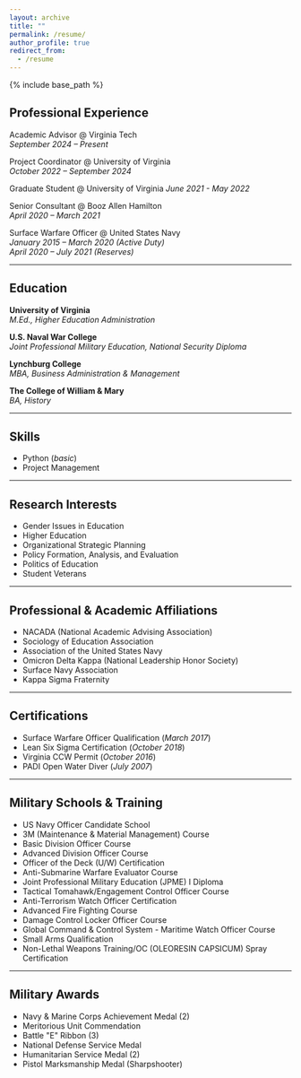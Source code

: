 ```yaml
---
layout: archive
title: ""
permalink: /resume/
author_profile: true
redirect_from:
  - /resume
---
```


{% include base_path %}


## Professional Experience

Academic Advisor @ Virginia Tech  
_September 2024 – Present_

Project Coordinator @ University of Virginia  
_October 2022 – September 2024_

Graduate Student @ University of Virginia
_June 2021 - May 2022_

Senior Consultant @ Booz Allen Hamilton  
_April 2020 – March 2021_

Surface Warfare Officer @ United States Navy  
_January 2015 – March 2020 (Active Duty)_  
_April 2020 – July 2021 (Reserves)_

---
## Education

**University of Virginia**  
*M.Ed., Higher Education Administration*

**U.S. Naval War College**  
*Joint Professional Military Education, National Security Diploma*  

**Lynchburg College**  
*MBA, Business Administration & Management*

**The College of William & Mary**  
*BA, History*

---
## Skills

- Python (_basic_)
- Project Management  

---
## Research Interests

- Gender Issues in Education  
- Higher Education  
- Organizational Strategic Planning  
- Policy Formation, Analysis, and Evaluation  
- Politics of Education  
- Student Veterans  

---
## Professional & Academic Affiliations

- NACADA (National Academic Advising Association)  
- Sociology of Education Association  
- Association of the United States Navy  
- Omicron Delta Kappa (National Leadership Honor Society)  
- Surface Navy Association  
- Kappa Sigma Fraternity

---
## Certifications
  
- Surface Warfare Officer Qualification (_March 2017_)
- Lean Six Sigma Certification (_October 2018_)
- Virginia CCW Permit (_October 2016_)  
- PADI Open Water Diver (_July 2007_)  

---
## Military Schools & Training  

- US Navy Officer Candidate School  
- 3M (Maintenance & Material Management) Course  
- Basic Division Officer Course  
- Advanced Division Officer Course  
- Officer of the Deck (U/W) Certification  
- Anti-Submarine Warfare Evaluator Course  
- Joint Professional Military Education (JPME) I  Diploma
- Tactical Tomahawk/Engagement Control Officer Course  
- Anti-Terrorism Watch Officer Certification  
- Advanced Fire Fighting Course  
- Damage Control Locker Officer Course  
- Global Command & Control System - Maritime Watch Officer Course  
- Small Arms Qualification  
- Non-Lethal Weapons Training/OC (OLEORESIN CAPSICUM) Spray Certification  

---
## Military Awards  

- Navy & Marine Corps Achievement Medal (2)  
- Meritorious Unit Commendation  
- Battle "E" Ribbon (3)  
- National Defense Service Medal  
- Humanitarian Service Medal (2)  
- Pistol Marksmanship Medal (Sharpshooter)